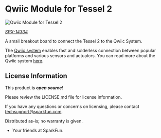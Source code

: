 Qwiic Module for Tessel 2
========================================

![Qwiic Module for Tessel 2](https://cdn.sparkfun.com//assets/parts/1/2/2/5/1/Qwiic_Raspberry_Pi_Shield_04.jpg)

[*SPX-14334*](https://www.sparkfun.com/products/14334)

A small breakout board to connect the Tessel 2 to the Qwiic System.

The [Qwiic system](http://www.sparkfun.com/qwiic) enables fast and solderless connection between popular platforms and various sensors and actuators. You can read more about the Qwiic system [here](http://www.sparkfun.com/qwiic). 

License Information
-------------------

This product is _**open source**_!

Please review the LICENSE.md file for license information.

If you have any questions or concerns on licensing, please contact techsupport@sparkfun.com.

Distributed as-is; no warranty is given.

- Your friends at SparkFun.

_<COLLABORATION CREDIT>_

